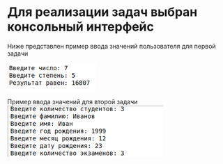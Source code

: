# Для реализации задач выбран консольный интерфейс

Ниже представлен пример ввода значений пользователя для первой задачи

![Значения вводятся пользователем с консоли, результат изображен на рисунке](https://github.com/Yuliya157/task/blob/main/%D0%A1%D0%BD%D0%B8%D0%BC%D0%BE%D0%BA%20%D1%8D%D0%BA%D1%80%D0%B0%D0%BD%D0%B0%20%D0%BE%D1%82%202022-04-30%2022-53-55.png)


Пример ввода значений для второй задачи
![Значения вводятся пользователем с консоли, результат изображен на рисунке](https://github.com/Yuliya157/task/blob/main/%D0%A1%D0%BD%D0%B8%D0%BC%D0%BE%D0%BA%20%D1%8D%D0%BA%D1%80%D0%B0%D0%BD%D0%B0%20%D0%BE%D1%82%202022-04-30%2022-54-03.png)


